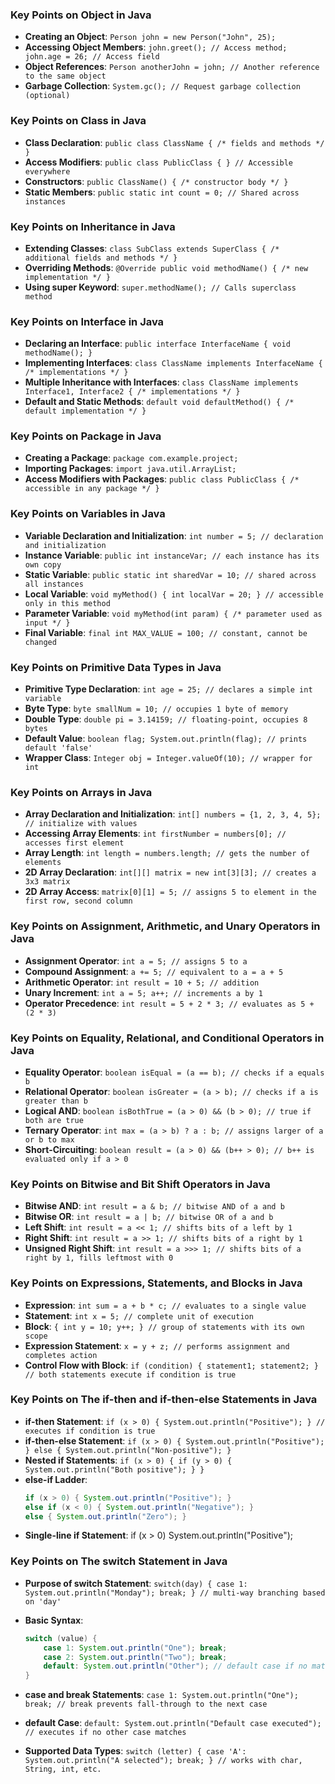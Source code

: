 ### Key Points on Object in Java

- **Creating an Object**: `Person john = new Person("John", 25);`
- **Accessing Object Members**: `john.greet(); // Access method; john.age = 26; // Access field`
- **Object References**: `Person anotherJohn = john; // Another reference to the same object`
- **Garbage Collection**: `System.gc(); // Request garbage collection (optional)`

### Key Points on Class in Java

- **Class Declaration**: `public class ClassName { /* fields and methods */ }`
- **Access Modifiers**: `public class PublicClass { } // Accessible everywhere`
- **Constructors**: `public ClassName() { /* constructor body */ }`
- **Static Members**: `public static int count = 0; // Shared across instances`

### Key Points on Inheritance in Java

- **Extending Classes**: `class SubClass extends SuperClass { /* additional fields and methods */ }`
- **Overriding Methods**: `@Override public void methodName() { /* new implementation */ }`
- **Using super Keyword**: `super.methodName(); // Calls superclass method`

### Key Points on Interface in Java

- **Declaring an Interface**: `public interface InterfaceName { void methodName(); }`
- **Implementing Interfaces**: `class ClassName implements InterfaceName { /* implementations */ }`
- **Multiple Inheritance with Interfaces**: `class ClassName implements Interface1, Interface2 { /* implementations */ }`
- **Default and Static Methods**: `default void defaultMethod() { /* default implementation */ }`

### Key Points on Package in Java

- **Creating a Package**: `package com.example.project;`
- **Importing Packages**: `import java.util.ArrayList;`
- **Access Modifiers with Packages**: `public class PublicClass { /* accessible in any package */ }`

### Key Points on Variables in Java

- **Variable Declaration and Initialization**: `int number = 5; // declaration and initialization`
- **Instance Variable**: `public int instanceVar; // each instance has its own copy`
- **Static Variable**: `public static int sharedVar = 10; // shared across all instances`
- **Local Variable**: `void myMethod() { int localVar = 20; } // accessible only in this method`
- **Parameter Variable**: `void myMethod(int param) { /* parameter used as input */ }`
- **Final Variable**: `final int MAX_VALUE = 100; // constant, cannot be changed`

### Key Points on Primitive Data Types in Java

- **Primitive Type Declaration**: `int age = 25; // declares a simple int variable`
- **Byte Type**: `byte smallNum = 10; // occupies 1 byte of memory`
- **Double Type**: `double pi = 3.14159; // floating-point, occupies 8 bytes`
- **Default Value**: `boolean flag; System.out.println(flag); // prints default 'false'`
- **Wrapper Class**: `Integer obj = Integer.valueOf(10); // wrapper for int`

### Key Points on Arrays in Java

- **Array Declaration and Initialization**: `int[] numbers = {1, 2, 3, 4, 5}; // initialize with values`
- **Accessing Array Elements**: `int firstNumber = numbers[0]; // accesses first element`
- **Array Length**: `int length = numbers.length; // gets the number of elements`
- **2D Array Declaration**: `int[][] matrix = new int[3][3]; // creates a 3x3 matrix`
- **2D Array Access**: `matrix[0][1] = 5; // assigns 5 to element in the first row, second column`

### Key Points on Assignment, Arithmetic, and Unary Operators in Java

- **Assignment Operator**: `int a = 5; // assigns 5 to a`
- **Compound Assignment**: `a += 5; // equivalent to a = a + 5`
- **Arithmetic Operator**: `int result = 10 + 5; // addition`
- **Unary Increment**: `int a = 5; a++; // increments a by 1`
- **Operator Precedence**: `int result = 5 + 2 * 3; // evaluates as 5 + (2 * 3)`

### Key Points on Equality, Relational, and Conditional Operators in Java

- **Equality Operator**: `boolean isEqual = (a == b); // checks if a equals b`
- **Relational Operator**: `boolean isGreater = (a > b); // checks if a is greater than b`
- **Logical AND**: `boolean isBothTrue = (a > 0) && (b > 0); // true if both are true`
- **Ternary Operator**: `int max = (a > b) ? a : b; // assigns larger of a or b to max`
- **Short-Circuiting**: `boolean result = (a > 0) && (b++ > 0); // b++ is evaluated only if a > 0`

### Key Points on Bitwise and Bit Shift Operators in Java

- **Bitwise AND**: `int result = a & b; // bitwise AND of a and b`
- **Bitwise OR**: `int result = a | b; // bitwise OR of a and b`
- **Left Shift**: `int result = a << 1; // shifts bits of a left by 1`
- **Right Shift**: `int result = a >> 1; // shifts bits of a right by 1`
- **Unsigned Right Shift**: `int result = a >>> 1; // shifts bits of a right by 1, fills leftmost with 0`

### Key Points on Expressions, Statements, and Blocks in Java

- **Expression**: `int sum = a + b * c; // evaluates to a single value`
- **Statement**: `int x = 5; // complete unit of execution`
- **Block**: `{ int y = 10; y++; } // group of statements with its own scope`
- **Expression Statement**: `x = y + z; // performs assignment and completes action`
- **Control Flow with Block**: `if (condition) { statement1; statement2; } // both statements execute if condition is true`

### Key Points on The if-then and if-then-else Statements in Java

- **if-then Statement**: `if (x > 0) { System.out.println("Positive"); } // executes if condition is true`
- **if-then-else Statement**: `if (x > 0) { System.out.println("Positive"); } else { System.out.println("Non-positive"); }`
- **Nested if Statements**: `if (x > 0) { if (y > 0) { System.out.println("Both positive"); } }`
- **else-if Ladder**:
  ```java
  if (x > 0) { System.out.println("Positive"); }
  else if (x < 0) { System.out.println("Negative"); }
  else { System.out.println("Zero"); }
  ```
- **Single-line if Statement**: if (x > 0) System.out.println("Positive");

### Key Points on The switch Statement in Java

- **Purpose of switch Statement**: `switch(day) { case 1: System.out.println("Monday"); break; } // multi-way branching based on 'day'`

- **Basic Syntax**:
  ```java
  switch (value) {
      case 1: System.out.println("One"); break;
      case 2: System.out.println("Two"); break;
      default: System.out.println("Other"); // default case if no match
  }
  ```
- **case and break Statements**: `case 1: System.out.println("One"); break; // break prevents fall-through to the next case`

- **default Case**: `default: System.out.println("Default case executed"); // executes if no other case matches`

- **Supported Data Types**: `switch (letter) { case 'A': System.out.println("A selected"); break; } // works with char, String, int, etc.`
